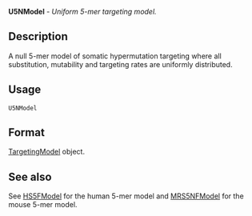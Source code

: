 





**U5NModel** - *Uniform 5-mer targeting model.*

Description
--------------------

A null 5-mer model of somatic hypermutation targeting where all substitution, mutability
and targeting rates are uniformly distributed.


Usage
--------------------
```
U5NModel
```


Format
-------------------
[TargetingModel](TargetingModel-class.md) object.



See also
-------------------

See [HS5FModel](HS5FModel.md) for the human 5-mer model and [MRS5NFModel](MRS5NFModel.md) 
for the mouse 5-mer model.



